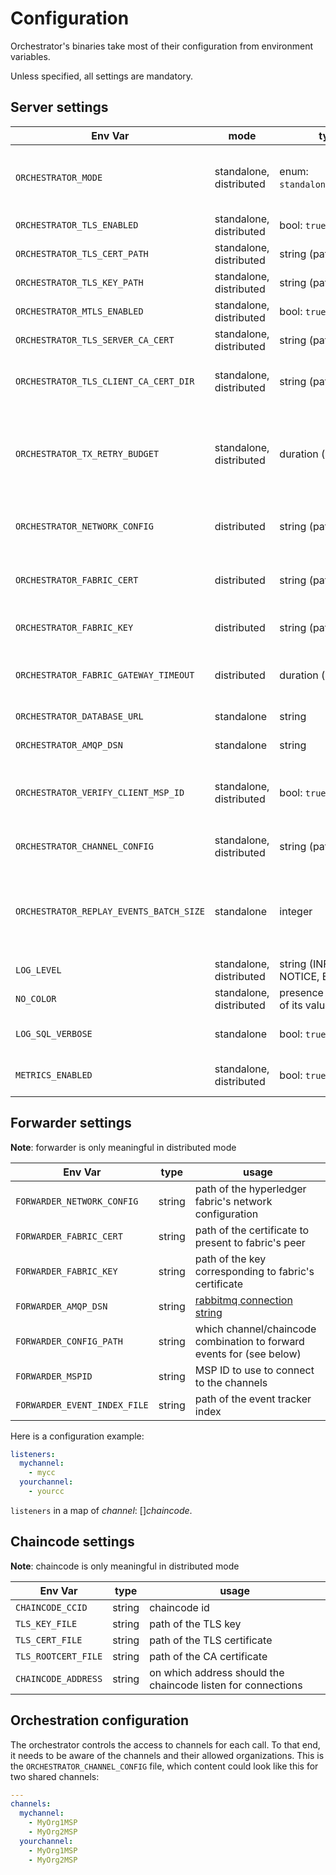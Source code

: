 # Configuration

Orchestrator's binaries take most of their configuration from environment variables.

Unless specified, all settings are mandatory.

## Server settings

| Env Var                                 | mode                    | type                                                               | usage                                                                                                               |
|-----------------------------------------|-------------------------|--------------------------------------------------------------------|---------------------------------------------------------------------------------------------------------------------|
| `ORCHESTRATOR_MODE`                     | standalone, distributed | enum: `standalone`/`chaincode`                                     | specify in which mode to run the orchestrator (defaults to `standalone`)                                            |
| `ORCHESTRATOR_TLS_ENABLED`              | standalone, distributed | bool: `true`/`false`                                               | whether to add TLS on transport                                                                                     |
| `ORCHESTRATOR_TLS_CERT_PATH`            | standalone, distributed | string (path)                                                      | path of the certificate to use                                                                                      |
| `ORCHESTRATOR_TLS_KEY_PATH`             | standalone, distributed | string (path)                                                      | path of the key to use                                                                                              |
| `ORCHESTRATOR_MTLS_ENABLED`             | standalone, distributed | bool: `true`/`false`                                               | whether to enable mutual TLS                                                                                        |
| `ORCHESTRATOR_TLS_SERVER_CA_CERT`       | standalone, distributed | string (path)                                                      | path of the CA certificate to use                                                                                   |
| `ORCHESTRATOR_TLS_CLIENT_CA_CERT_DIR`   | standalone, distributed | string (path)                                                      | directory containing CA certificates of the client                                                                  |
| `ORCHESTRATOR_TX_RETRY_BUDGET`          | standalone, distributed | duration ([go format](https://golang.org/pkg/time/#ParseDuration)) | duration during which the transaction can be retried in case of unserializable read/write dependencies              |
| `ORCHESTRATOR_NETWORK_CONFIG`           | distributed             | string (path)                                                      | path of the hyperledger fabric's network configuration                                                              |
| `ORCHESTRATOR_FABRIC_CERT`              | distributed             | string (path)                                                      | path of the certificate to present to fabric's peer                                                                 |
| `ORCHESTRATOR_FABRIC_KEY`               | distributed             | string (path)                                                      | path of the key corresponding to fabric's certificate                                                               |
| `ORCHESTRATOR_FABRIC_GATEWAY_TIMEOUT`   | distributed             | duration ([go format](https://golang.org/pkg/time/#ParseDuration)) | Commit timeout for all transaction submissions for the gateway                                                      |
| `ORCHESTRATOR_DATABASE_URL`             | standalone              | string                                                             | [postgresql connection string](http://www.postgresql.cn/docs/13/libpq-connect.html#LIBPQ-CONNSTRING)                |
| `ORCHESTRATOR_AMQP_DSN`                 | standalone              | string                                                             | [rabbitmq connection string](https://www.rabbitmq.com/uri-spec.html)                                                |
| `ORCHESTRATOR_VERIFY_CLIENT_MSP_ID`     | standalone, distributed | bool: `true`/`false`                                               | whether to check that client certificate matches the MSPID header                                                   |
| `ORCHESTRATOR_CHANNEL_CONFIG`           | standalone, distributed | string (path)                                                      | where to find the [application configuration](#orchestration-configuration)                                         |
| `ORCHESTRATOR_REPLAY_EVENTS_BATCH_SIZE` | standalone              | integer                                                            | the size of the batch of events used by the `SubscribeToEvents` method to replay existing events (default to `100`) |
| `LOG_LEVEL`                             | standalone, distributed | string (INFO, WARN, NOTICE, ERROR, etc)                            | log verbosity (default to INFO)                                                                                     |
| `NO_COLOR`                              | standalone, distributed | presence (regardless of its value)                                 | disable log color (see [no-color](https://no-color.org/))                                                           |
| `LOG_SQL_VERBOSE`                       | standalone              | bool: `true`/`false`                                               | log SQL statements with debug verbosity.                                                                            |
| `METRICS_ENABLED`                       | standalone, distributed | bool: `true`/`false`                                               | whether to enable prometheus metrics.                                                                               |

## Forwarder settings

**Note**: forwarder is only meaningful in distributed mode

| Env Var                      | type   | usage                                                                 |
|------------------------------|--------|-----------------------------------------------------------------------|
| `FORWARDER_NETWORK_CONFIG`   | string | path of the hyperledger fabric's network configuration                |
| `FORWARDER_FABRIC_CERT`      | string | path of the certificate to present to fabric's peer                   |
| `FORWARDER_FABRIC_KEY`       | string | path of the key corresponding to fabric's certificate                 |
| `FORWARDER_AMQP_DSN`         | string | [rabbitmq connection string](https://www.rabbitmq.com/uri-spec.html)  |
| `FORWARDER_CONFIG_PATH`      | string | which channel/chaincode combination to forward events for (see below) |
| `FORWARDER_MSPID`            | string | MSP ID to use to connect to the channels                              |
| `FORWARDER_EVENT_INDEX_FILE` | string | path of the event tracker index                                       |

Here is a configuration example:
```yaml
listeners:
  mychannel:
    - mycc
  yourchannel:
    - yourcc
```

`listeners` in a map of *channel*: []*chaincode*.

## Chaincode settings

**Note**: chaincode is only meaningful in distributed mode

| Env Var             | type   | usage                                                        |
|---------------------|--------|--------------------------------------------------------------|
| `CHAINCODE_CCID`    | string | chaincode id                                                 |
| `TLS_KEY_FILE`      | string | path of the TLS key                                          |
| `TLS_CERT_FILE`     | string | path of the TLS certificate                                  |
| `TLS_ROOTCERT_FILE` | string | path of the CA certificate                                   |
| `CHAINCODE_ADDRESS` | string | on which address should the chaincode listen for connections |

## Orchestration configuration

The orchestrator controls the access to channels for each call.
To that end, it needs to be aware of the channels and their allowed organizations.
This is the `ORCHESTRATOR_CHANNEL_CONFIG` file, which content could look like this for two shared channels:

```yml
---
channels:
  mychannel:
    - MyOrg1MSP
    - MyOrg2MSP
  yourchannel:
    - MyOrg1MSP
    - MyOrg2MSP
```
